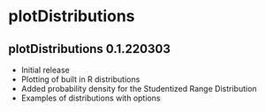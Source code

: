 # plotDistributions

## plotDistributions 0.1.220303

- Initial release
- Plotting of built in R distributions
- Added probability density for the Studentized Range Distribution
- Examples of distributions with options
